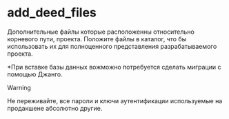 # add_deed_files
Дополнительные файлы которые расположенны относительно корневого пути, проекта.
Положите файлы в каталог, что бы использовать их для полноценного представления разрабатываемого проекта.

*При вставке базы данных вожможно потребуется сделать миграции с помощью Джанго.

> [!WARNING]
> Не переживайте, все пароли и ключи аутентификации используемые на продакшене абсолютно другие.

